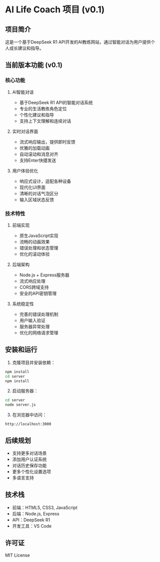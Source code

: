 # AI Life Coach 项目 (v0.1)

## 项目简介

这是一个基于DeepSeek R1 API开发的AI教练网站，通过智能对话为用户提供个人成长建议和指导。

## 当前版本功能 (v0.1)

### 核心功能
1. AI智能对话
   - 基于DeepSeek R1 API的智能对话系统
   - 专业的生活教练角色定位
   - 个性化建议和指导
   - 支持上下文理解和连续对话

2. 实时对话界面
   - 流式响应输出，提供即时反馈
   - 优雅的加载动画
   - 自动滚动和消息对齐
   - 支持Enter快捷发送

3. 用户体验优化
   - 响应式设计，适配各种设备
   - 现代化UI界面
   - 清晰的对话气泡区分
   - 输入区域状态反馈

### 技术特性
1. 前端实现
   - 原生JavaScript实现
   - 流畅的动画效果
   - 错误处理和状态管理
   - 优化的滚动体验

2. 后端架构
   - Node.js + Express服务器
   - 流式响应处理
   - CORS跨域支持
   - 安全的API密钥管理

3. 系统稳定性
   - 完善的错误处理机制
   - 用户输入验证
   - 服务器异常处理
   - 优化的网络请求管理

## 安装和运行

1. 克隆项目并安装依赖：
```bash
npm install
cd server
npm install
```

2. 启动服务器：
```bash
cd server
node server.js
```

3. 在浏览器中访问：
```
http://localhost:3000
```

## 后续规划
- 支持更多对话场景
- 添加用户认证系统
- 对话历史保存功能
- 更多个性化设置选项
- 多语言支持

## 技术栈
- 前端：HTML5, CSS3, JavaScript
- 后端：Node.js, Express
- API：DeepSeek R1
- 开发工具：VS Code

## 许可证
MIT License